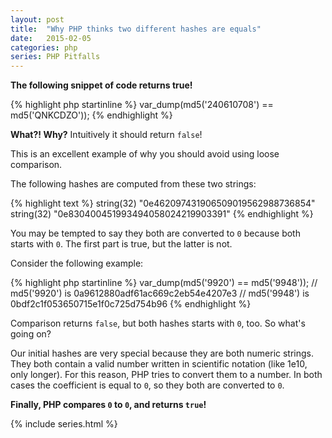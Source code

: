```yaml
---
layout: post
title:  "Why PHP thinks two different hashes are equals"
date:   2015-02-05
categories: php
series: PHP Pitfalls
---
```


**The following snippet of code returns true!**

{% highlight php startinline %}
var_dump(md5('240610708') == md5('QNKCDZO'));
{% endhighlight %}

**What?! Why?** Intuitively it should return `false`!

This is an excellent example of why you should avoid using loose comparison.

The following hashes are computed from these two strings:

{% highlight text %}
string(32) "0e462097431906509019562988736854"
string(32) "0e830400451993494058024219903391"
{% endhighlight %}

You may be tempted to say they both are converted to `0` because both starts with `0`.
The first part is true, but the latter is not.

Consider the following example:

{% highlight php startinline %}
var_dump(md5('9920') == md5('9948'));
// md5('9920') is 0a9612880adf61ac669c2eb54e4207e3
// md5('9948') is 0bdf2c1f053650715e1f0c725d754b96
{% endhighlight %}

Comparison returns `false`, but both hashes starts with `0`, too. So what's going on?

Our initial hashes are very special because they are both numeric strings. They both contain a valid
number written in scientific notation (like 1e10, only longer). For this reason, PHP tries to convert
them to a number. In both cases the coefficient is equal to `0`, so they both are converted to `0`.

**Finally, PHP compares `0` to `0`, and returns `true`!**

{% include series.html %}


[php.references]: http://php.net/manual/en/language.references.whatdo.php
[php.spl-types]: http://php.net/manual/en/book.spl-types.php
[php.array-functions]: http://php.net/manual/en/ref.array.php
[php.arrays#syntax]: http://php.net/manual/en/language.types.array.php#language.types.array.syntax
[php.operators-array]: http://php.net/manual/en/language.operators.array.php#language.operators.array
[php.type-juggling]: http://php.net/manual/en/types.comparisons.php#types.comparisions-loose
[php.type-casting]: http://php.net/manual/en/language.types.type-juggling.php#language.types.typecasting
[php.type-comparison#types-table]: http://php.net/manual/en/language.operators.comparison.php#language.operators.comparison.types
[php.string#to-number]: http://php.net/manual/en/language.types.string.php#language.types.string.conversion
[php.array-search]: http://php.net/manual/en/function.array-search.php
[php.array-intersect#notes]: http://php.net/manual/en/function.array-intersect.php#refsect1-function.array-intersect-notes
[php.sort#parameters]: http://php.net/manual/en/function.sort.php#refsect1-function.sort-parameters
[php.is-numeric]: http://php.net/manual/en/function.is-numeric.php
[php.ctype-digit]: http://php.net/manual/en/function.ctype-digit.php
[php.gmp-cmp]: http://php.net/manual/en/function.gmp-cmp.php
[php.bccomp]: http://php.net/manual/en/function.bccomp.php

